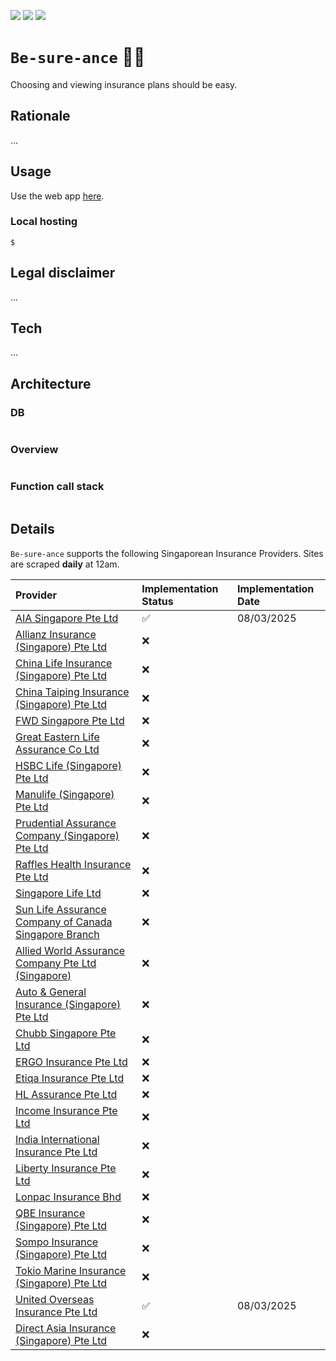 ![](https://github.com/gongahkia/be-sure-ance/actions/workflows/scrape-to-supabase.yml/badge.svg)
![](https://api.netlify.com/api/v1/badges/281baeb4-46fd-4008-9f72-36324a3e1cad/deploy-status)
[![](https://img.shields.io/badge/be_sure_ance_1.0.0-passing-green)](https://github.com/gongahkia/be-sure-ance/releases/tag/1.0.0)

# `Be-sure-ance` 🤷‍♂️

Choosing and viewing insurance plans should be easy.

## Rationale

...

## Usage

Use the web app [here]().

### Local hosting

```console
$
```

## Legal disclaimer

...

## Tech

...

## Architecture

### DB

```mermaid

```

### Overview

```mermaid

```

### Function call stack

```mermaid

```

## Details

`Be-sure-ance` supports the following Singaporean Insurance Providers. Sites are scraped **daily** at 12am.

| Provider | Implementation Status | Implementation Date |
| :--- | :--- | :--- |
| [AIA Singapore Pte Ltd](https://www.aia.com.sg/en/index) | ✅ | 08/03/2025 |
| [Allianz Insurance (Singapore) Pte Ltd](https://www.allianz.sg/) | ❌ | | 
| [China Life Insurance (Singapore) Pte Ltd](https://www.chinalife.com.sg/) | ❌ || 
| [China Taiping Insurance (Singapore) Pte Ltd](https://www.sg.cntaiping.com/en/) | ❌ || 
| [FWD Singapore Pte Ltd](https://www.fwd.com.sg/) | ❌ || 
| [Great Eastern Life Assurance Co Ltd](https://www.greateasternlife.com/sg/en/about-us.html) | ❌ || 
| [HSBC Life (Singapore) Pte Ltd](https://www.insurance.hsbc.com.sg/) | ❌ || 
| [Manulife (Singapore) Pte Ltd](https://www.manulife.com.sg/) | ❌ || 
| [Prudential Assurance Company (Singapore) Pte Ltd](https://www.prudential.com.sg/) | ❌ || 
| [Raffles Health Insurance Pte Ltd](https://www.raffleshealthinsurance.com/) | ❌ || 
| [Singapore Life Ltd](https://singlife.com/en) | ❌ || 
| [Sun Life Assurance Company of Canada Singapore Branch](https://www.sunlife.com.sg/en/) | ❌ || 
| [Allied World Assurance Company Pte Ltd (Singapore)](https://alliedworldinsurance.com/singapore/) | ❌ || 
| [Auto & General Insurance (Singapore) Pte Ltd](https://www.aig.sg/home) | ❌ || 
| [Chubb Singapore Pte Ltd](https://www.chubb.com/sg-en/) | ❌ || 
| [ERGO Insurance Pte Ltd](https://www.ergo.com.sg/) | ❌ || 
| [Etiqa Insurance Pte Ltd](https://www.etiqa.com.sg/) | ❌ || 
| [HL Assurance Pte Ltd](https://www.hlas.com.sg/) | ❌ || 
| [Income Insurance Pte Ltd](https://www.income.com.sg/) | ❌ || 
| [India International Insurance Pte Ltd](https://www.iii.com.sg/) | ❌ || 
| [Liberty Insurance Pte Ltd](https://www.libertyinsurance.com.sg/) | ❌ || 
| [Lonpac Insurance Bhd](https://www.lonpac.com/) | ❌ || 
| [QBE Insurance (Singapore) Pte Ltd](https://www.qbe.com/sg) | ❌ || 
| [Sompo Insurance (Singapore) Pte Ltd](https://www.sompo.com.sg/) | ❌ || 
| [Tokio Marine Insurance (Singapore) Pte Ltd](https://www.tokiomarine.com/sg/en.html) | ❌ || 
| [United Overseas Insurance Pte Ltd](https://www.uoi.com.sg/index.page) | ✅ | 08/03/2025 | 
| [Direct Asia Insurance (Singapore) Pte Ltd](https://www.directasia.com/) | ❌ || 
